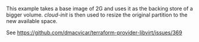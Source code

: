 
This example takes a base image of 2G and uses it as the backing store of a bigger volume. _cloud-init_ is then used to resize the original partition to the new available space.

See https://github.com/dmacvicar/terraform-provider-libvirt/issues/369
